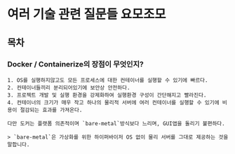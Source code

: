 # 여러 기술 관련 질문들 요모조모

## 목차

### Docker / Containerize의 장점이 무엇인지?

<Detail>

    1. OS를 실행하지않고도 모든 프로세스에 대한 컨테이너를 실행할 수 있기에 빠르다.
    2. 컨테이너들끼리 분리되어있기에 보안상 안전하다.
    3. 프로젝트 개발 및 실행 환경을 강제화하여 실행환경 구성이 간단해지고 빨라진다.
    4. 컨테이너의 크기가 매우 작고 하나의 물리적 서버에 여러 컨테이너를 실행할 수 있기에 비용이 절감되는 효과를 가져온다.

    다만 도커는 플랫폼 의존적이며 `bare-metal`방식보다 느리며, GUI앱을 돌리기 불편하다.

    > `bare-metal`은 가상화를 위한 하이퍼바이저 OS 없이 물리 서버를 그대로 제공하는 것을 말합니다.

</Detail>
